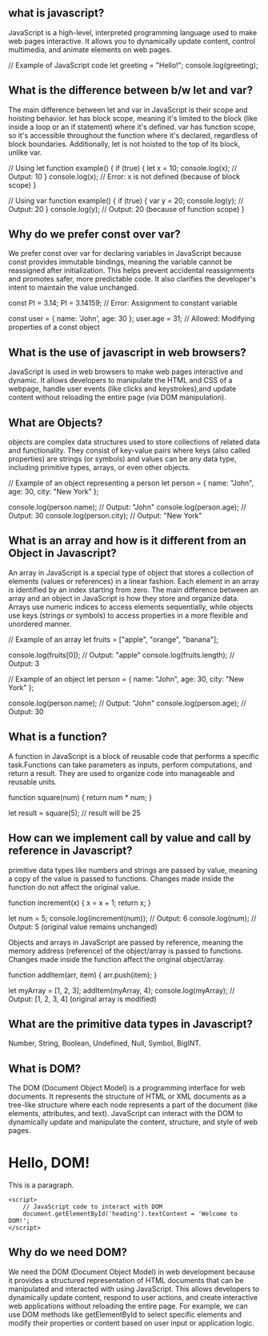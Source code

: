 ## what is javascript?

JavaScript is a high-level, interpreted programming language used to make web pages interactive. It allows you to dynamically update content, control multimedia, and animate elements on web pages. 

// Example of JavaScript code
let greeting = "Hello!";
console.log(greeting);

## What is the difference between b/w let and var?

The main difference between let and var in JavaScript is their scope and hoisting behavior. let has block scope, meaning it's limited to the block (like inside a loop or an if statement) where it's defined. var has function scope, so it's accessible throughout the function where it's declared, regardless of block boundaries. Additionally, let is not hoisted to the top of its block, unlike var.

// Using let
function example() {
    if (true) {
        let x = 10;
        console.log(x); // Output: 10
    }
    console.log(x); // Error: x is not defined (because of block scope)
}

// Using var
function example() {
    if (true) {
        var y = 20;
        console.log(y); // Output: 20
    }
    console.log(y); // Output: 20 (because of function scope)
}

## Why do we prefer const over var?

We prefer const over var for declaring variables in JavaScript because const provides immutable bindings, meaning the variable cannot be reassigned after initialization. This helps prevent accidental reassignments and promotes safer, more predictable code. It also clarifies the developer's intent to maintain the value unchanged.

const PI = 3.14;
PI = 3.14159; // Error: Assignment to constant variable

const user = { name: 'John', age: 30 };
user.age = 31; // Allowed: Modifying properties of a const object

## What is the use of javascript in web browsers?

JavaScript is used in web browsers to make web pages interactive and dynamic. It allows developers to manipulate the HTML and CSS of a webpage, handle user events (like clicks and keystrokes),and update content without reloading the entire page (via DOM manipulation). 

## What are Objects?

objects are complex data structures used to store collections of related data and functionality. They consist of key-value pairs where keys (also called properties) are strings (or symbols) and values can be any data type, including primitive types, arrays, or even other objects.

// Example of an object representing a person
let person = {
    name: "John",
    age: 30,
    city: "New York"
};

console.log(person.name); // Output: "John"
console.log(person.age); // Output: 30
console.log(person.city); // Output: "New York"

## What is an array and how is it different from an Object in Javascript?

An array in JavaScript is a special type of object that stores a collection of elements (values or references) in a linear fashion. Each element in an array is identified by an index starting from zero. 
The main difference between an array and an object in JavaScript is how they store and organize data. Arrays use numeric indices to access elements sequentially, while objects use keys (strings or symbols) to access properties in a more flexible and unordered manner.

// Example of an array
let fruits = ["apple", "orange", "banana"];

console.log(fruits[0]); // Output: "apple"
console.log(fruits.length); // Output: 3

// Example of an object
let person = {
    name: "John",
    age: 30,
    city: "New York"
};

console.log(person.name); // Output: "John"
console.log(person.age); // Output: 30

## What is a function?

A function in JavaScript is a block of reusable code that performs a specific task.Functions can take parameters as inputs, perform computations, and return a result. They are used to organize code into manageable and reusable units.

function square(num) {
    return num * num;
}

let result = square(5); // result will be 25

## How can we implement call by value and call by reference in Javascript?

primitive data types like numbers and strings are passed by value, meaning a copy of the value is passed to functions. Changes made inside the function do not affect the original value.

function increment(x) {
    x = x + 1;
    return x;
}

let num = 5;
console.log(increment(num)); // Output: 6
console.log(num); // Output: 5 (original value remains unchanged)

Objects and arrays in JavaScript are passed by reference, meaning the memory address (reference) of the object/array is passed to functions. Changes made inside the function affect the original object/array.

function addItem(arr, item) {
    arr.push(item);
}

let myArray = [1, 2, 3];
addItem(myArray, 4);
console.log(myArray); // Output: [1, 2, 3, 4] (original array is modified)

## What are the primitive data types in Javascript?

Number, String, Boolean, Undefined, Null, Symbol, BigINT.

## What is DOM?

The DOM (Document Object Model) is a programming interface for web documents. It represents the structure of HTML or XML documents as a tree-like structure where each node represents a part of the document (like elements, attributes, and text). JavaScript can interact with the DOM to dynamically update and manipulate the content, structure, and style of web pages.

<!DOCTYPE html>
<html>
<head>
    <title>DOM Example</title>
</head>
<body>
    <h1>Hello, DOM!</h1>
    <p>This is a paragraph.</p>

    <script>
        // JavaScript code to interact with DOM
        document.getElementById('heading').textContent = 'Welcome to DOM!';
    </script>
</body>
</html>

## Why do we need DOM?

We need the DOM (Document Object Model) in web development because it provides a structured representation of HTML documents that can be manipulated and interacted with using JavaScript. This allows developers to dynamically update content, respond to user actions, and create interactive web applications without reloading the entire page. For example, we can use DOM methods like getElementById to select specific elements and modify their properties or content based on user input or application logic.